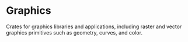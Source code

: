 # Graphics

Crates for graphics libraries and applications, including raster and vector graphics primitives such as geometry, curves, and color.
